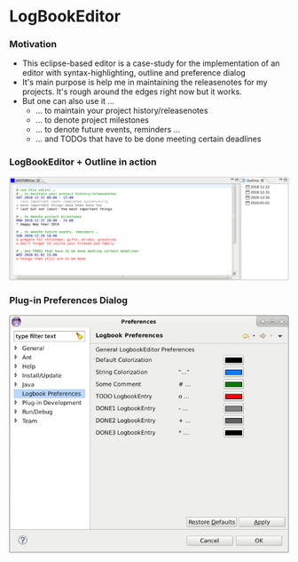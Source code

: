 # LogBookEditor

### Motivation

- This eclipse-based editor is a case-study for the implementation of an editor with syntax-highlighting, outline and preference dialog
- It's main purpose is help me in maintaining the releasenotes for my projects. It's rough around the edges right now but it works.
- But one can also use it …
  - … to maintain your project history/releasenotes
  - … to denote project milestones
  - … to denote future events, reminders …
  - … and TODOs that have to be done meeting certain deadlines

### LogBookEditor + Outline in action

![Logbook-Editor](https://raw.githubusercontent.com/anblt/eclipse-logbook-editor/master/screenshots/editor2.jpg)

### Plug-in Preferences Dialog

![Plug-in Preferences](https://raw.githubusercontent.com/anblt/eclipse-logbook-editor/master/screenshots/prefs1.jpg)

